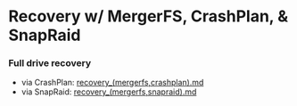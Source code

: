 # Recovery w/ MergerFS, CrashPlan, & SnapRaid

### Full drive recovery

* via CrashPlan: [recovery_(mergerfs,crashplan).md](recovery_(mergerfs,crashplan).md)
* via SnapRaid: [recovery_(mergerfs,snapraid).md](recovery_(mergerfs,snapraid).md)
